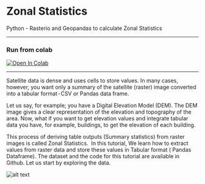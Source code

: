 # Zonal Statistics
Python - Rasterio and Geopandas to calculate Zonal Statistics


***
### Run from colab
[![Open In Colab](https://colab.research.google.com/assets/colab-badge.svg)](https://colab.research.google.com/drive/1IRxnwPkS9lxyHFuaxoDXUtOdwxdab9ZY)

***

Satellite data is dense and uses cells to store values. In many cases, however, you want only a summary of the satellite (raster) image converted into a tabular format - CSV or Pandas data frame.

Let us say, for example; you have a Digital Elevation Model (DEM). The DEM image gives a clear representation of the elevation and topography of the area. Now, what if you want to get elevation values and integrate tabular data you have, for example, buildings, to get the elevation of each building.

This process of deriving table outputs (Summary statistics) from raster images is called Zonal Statistics. 
In this tutorial, We learn how to extract values from raster data and store these values in Tabular format ( Pandas Dataframe).
The dataset and the code for this tutorial are available in Github. Let us start by exploring the data.

![alt text](https://cdn-images-1.medium.com/max/1320/1*q34cSEvWUG7FNA2fNyMohQ.jpeg)
